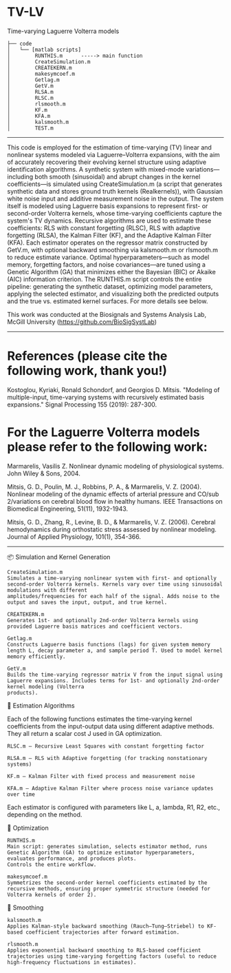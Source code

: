 # TV-LV
Time-varying Laguerre Volterra models 
```
├── code
│   └── [matlab scripts]
│        RUNTHIS.m      -----> main function
│        CreateSimulation.m
│        CREATEKERN.m  
│        makesymcoef.m 
│        Getlag.m 
│        GetV.m 
│        RLSA.m 
│        RLSC.m 
│        rlsmooth.m 
│        KF.m 
│        KFA.m 
│        kalsmooth.m 
│        TEST.m 
```
_______________________________________________________________________________________________________________________________________________________________________________

This code is employed for the estimation of time-varying (TV) linear and nonlinear systems modeled via Laguerre–Volterra expansions, with the aim of accurately recovering their evolving kernel structure using adaptive identification algorithms.
A synthetic system with mixed-mode variations—including both smooth (sinusoidal) and abrupt changes in the kernel coefficients—is simulated using CreateSimulation.m (a script that generates synthetic data and stores ground truth kernels (Realkernels)), with Gaussian white noise input and additive measurement noise in the output. The system itself is modeled using Laguerre basis expansions to represent first- or second-order Volterra kernels, whose time-varying coefficients capture the system's TV dynamics. Recursive algorithms are used to estimate these coefficients: RLS with constant forgetting (RLSC), RLS with adaptive forgetting (RLSA), the Kalman Filter (KF), and the Adaptive Kalman Filter (KFA). Each estimator operates on the regressor matrix constructed by GetV.m, with optional backward smoothing via kalsmooth.m or rlsmooth.m to reduce estimate variance. Optimal hyperparameters—such as model memory, forgetting factors, and noise covariances—are tuned using a Genetic Algorithm (GA) that minimizes either the Bayesian (BIC) or Akaike (AIC) information criterion. The RUNTHIS.m script controls the entire pipeline: generating the synthetic dataset, optimizing model parameters, applying the selected estimator, and visualizing both the predicted outputs and the true vs. estimated kernel surfaces. For more details see below.

This work was conducted at the Biosignals and Systems Analysis Lab, McGill University (https://github.com/BioSigSystLab)
________________________________________________________________________________________________________________________________________________________________________________
# References (please cite the following work, thank you!)

Kostoglou, Kyriaki, Ronald Schondorf, and Georgios D. Mitsis. "Modeling of multiple-input, time-varying systems with recursively estimated basis expansions." Signal Processing 155 (2019): 287-300.


# For the Laguerre Volterra models please refer to the following work:

Marmarelis, Vasilis Z. Nonlinear dynamic modeling of physiological systems. John Wiley & Sons, 2004.

Mitsis, G. D., Poulin, M. J., Robbins, P. A., & Marmarelis, V. Z. (2004). Nonlinear modeling of the dynamic effects of arterial pressure and CO/sub 2/variations on cerebral blood flow in healthy humans. IEEE Transactions on Biomedical Engineering, 51(11), 1932-1943.

Mitsis, G. D., Zhang, R., Levine, B. D., & Marmarelis, V. Z. (2006). Cerebral hemodynamics during orthostatic stress assessed by nonlinear modeling. Journal of Applied Physiology, 101(1), 354-366.
________________________________________________________________________________________________________________________________________________________________________________


📦 Simulation and Kernel Generation

    CreateSimulation.m
    Simulates a time-varying nonlinear system with first- and optionally second-order Volterra kernels. Kernels vary over time using sinusoidal modulations with different     
    amplitudes/frequencies for each half of the signal. Adds noise to the output and saves the input, output, and true kernel.

    CREATEKERN.m
    Generates 1st- and optionally 2nd-order Volterra kernels using provided Laguerre basis matrices and coefficient vectors.

    Getlag.m
    Constructs Laguerre basis functions (lags) for given system memory length L, decay parameter a, and sample period T. Used to model kernel memory efficiently.

    GetV.m
    Builds the time-varying regressor matrix V from the input signal using Laguerre expansions. Includes terms for 1st- and optionally 2nd-order kernel modeling (Volterra 
    products).


🧠 Estimation Algorithms

Each of the following functions estimates the time-varying kernel coefficients from the input-output data using different adaptive methods. They all return a scalar cost J used in GA optimization.

    RLSC.m — Recursive Least Squares with constant forgetting factor

    RLSA.m — RLS with Adaptive forgetting (for tracking nonstationary systems)

    KF.m — Kalman Filter with fixed process and measurement noise

    KFA.m — Adaptive Kalman Filter where process noise variance updates over time

Each estimator is configured with parameters like L, a, lambda, R1, R2, etc., depending on the method.


🧬 Optimization

    RUNTHIS.m
    Main script: generates simulation, selects estimator method, runs Genetic Algorithm (GA) to optimize estimator hyperparameters, evaluates performance, and produces plots.     
    Controls the entire workflow.

    makesymcoef.m
    Symmetrizes the second-order kernel coefficients estimated by the recursive methods, ensuring proper symmetric structure (needed for Volterra kernels of order 2).


🧹 Smoothing

    kalsmooth.m
    Applies Kalman-style backward smoothing (Rauch–Tung–Striebel) to KF-based coefficient trajectories after forward estimation.

    rlsmooth.m
    Applies exponential backward smoothing to RLS-based coefficient trajectories using time-varying forgetting factors (useful to reduce high-frequency fluctuations in estimates).
